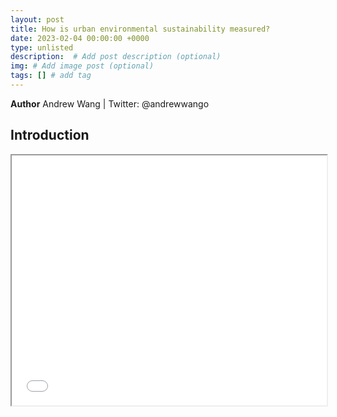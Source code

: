 ```yaml
---
layout: post
title: How is urban environmental sustainability measured?
date: 2023-02-04 00:00:00 +0000
type: unlisted
description:  # Add post description (optional)
img: # Add image post (optional)
tags: [] # add tag
---
```


**Author** Andrew Wang | Twitter: @andrewwango

## Introduction

<iframe
  src="{{site.baseurl}}/assets/html/green_cities.html"
  style="width:100%; height:400px;"
></iframe>



 



